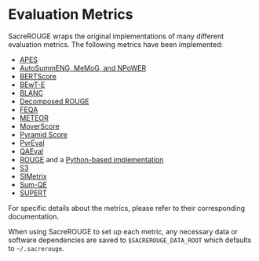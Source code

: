 # Evaluation Metrics
SacreROUGE wraps the original implementations of many different evaluation metrics.
The following metrics have been implemented:

- [APES](apes.md)
- [AutoSummENG, MeMoG, and NPoWER](autosummeng.md)
- [BERTScore](bertscore.md)
- [BEwT-E](bewte.md)
- [BLANC](blanc.md)
- [Decomposed ROUGE](decomposed-rouge.md)
- [FEQA](feqa.md)
- [METEOR](meteor.md)
- [MoverScore](moverscore.md)
- [Pyramid Score](pyramid-score.md)
- [PyrEval](pyreval.md)
- [QAEval](qaeval.md)
- [ROUGE](rouge.md) and a [Python-based implementation](python-rouge.md)
- [S3](s3.md)
- [SIMetrix](simetrix.md)
- [Sum-QE](sumqe.md)
- [SUPERT](supert.md)
    
For specific details about the metrics, please refer to their corresponding documentation.

When using SacreROUGE to set up each metric, any necessary data or software dependencies are saved to `$SACREROUGE_DATA_ROOT` which defaults to `~/.sacrerouge`.